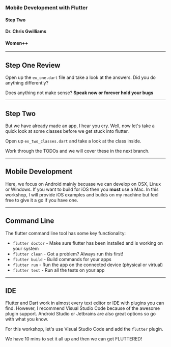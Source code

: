 ### Mobile Development with Flutter
#### Step Two
#### Dr. Chris Gwilliams
#### Women++

---

## Step One Review

Open up the `ex_one.dart` file and take a look at the answers. Did you do anything differently?

Does anything not make sense? **Speak now or forever hold your bugs**

---

## Step Two

But we have already made an app, I hear you cry. Well, now let's take a quick look at some classes before we get stuck into flutter.

Open up `ex_two_classes.dart` and take a look at the class inside.

Work through the TODOs and we will cover these in the next branch.

---

## Mobile Development

Here, we focus on Android mainly becuase we can develop on OSX, Linux or Windows. If you want to build for iOS then you **must** use a Mac. In this workshop, I will provide iOS examples and builds on my machine but feel free to give it a go if you have one.

---

## Command Line

The flutter command line tool has some key functionality:
* `flutter doctor` - Make sure flutter has been installed and is working on your system
* `flutter clean` - Got a problem? Always run this first!
* `flutter build` - Build commands for your apps
* `flutter run` - Run the app on the connected device (physical or virtual)
* `flutter test` - Run all the tests on your app

---

## IDE

Flutter and Dart work in almost every text editor or IDE with plugins you can find. However, I recommend Visual Studio Code because of the awesome plugin support. Android Studio or Jetbrains are also great options so go with what you know.

For this workshop, let's use Visual Studio Code and add the `flutter` plugin.

We have 10 mins to set it all up and then we can get FLUTTERED!
